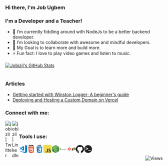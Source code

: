 ### Hi there, I'm Job Ugbem 


### I'm a Developer and a Teacher!
- 🌱 I’m currently fiddling around with NodeJs to be a better backend developer.
- 👯 I’m looking to collaborate with awesome and mindful developers.
- 🥅 My Goal is to learn more and build more.
- ⚡ Fun fact: I love to play video games and listen to music. 

<div align="left">
    <a href="https://github.com/jobizil">
        <img align="center"
            src="https://github-readme-stats.vercel.app/api?username=jobizil&show_icons=true&theme=dracula&line_height=27"
            alt="Jobizil's GitHub Stats" />
    </a>
</div>
<br />

### Articles
- [Getting started with Winston Logger; A beginner's guide](https://dev.to/jobizil/getting-started-with-winston-logger-a-beginner-s-guide-7j3)
- [Deploying and Hosting a Custom Domain on Vercel](https://dev.to/jobizil/deploying-and-hosting-a-custom-domain-on-vercel-4c30)


### Connect with me:
[<img align="left" alt="jobizil | Twitter" width="22px" src="https://cdn.jsdelivr.net/npm/simple-icons@v3/icons/twitter.svg" target= "_blank" />][twitter]
[<img align="left" alt="jobizil | LinkedIn" width="22px" src="https://cdn.jsdelivr.net/npm/simple-icons@v3/icons/linkedin.svg"  target= "_blank"/>][linkedin]
<!-- [<img align="left" alt="jobizil | Instagram" width="22px" src="https://cdn.jsdelivr.net/npm/simple-icons@v3/icons/instagram.svg" />][instagram] -->

<br />

### Tools I use:

<img align="left" alt="Visual Studio Code" width="26px" src="https://raw.githubusercontent.com/github/explore/80688e429a7d4ef2fca1e82350fe8e3517d3494d/topics/visual-studio-code/visual-studio-code.png" />

<img align="left" alt="HTML5" width="26px" src="https://raw.githubusercontent.com/github/explore/80688e429a7d4ef2fca1e82350fe8e3517d3494d/topics/html/html.png" />

<img align="left" alt="CSS3" width="26px" src="https://raw.githubusercontent.com/github/explore/80688e429a7d4ef2fca1e82350fe8e3517d3494d/topics/css/css.png" />
<img align="left" alt="JavaScript" width="26px" src="https://raw.githubusercontent.com/github/explore/80688e429a7d4ef2fca1e82350fe8e3517d3494d/topics/javascript/javascript.png" />

<img align="left" alt="Node.js" width="26px" src="https://raw.githubusercontent.com/github/explore/80688e429a7d4ef2fca1e82350fe8e3517d3494d/topics/nodejs/nodejs.png" />
<img align="left" alt="MongoDB" width="26px" src="https://raw.githubusercontent.com/github/explore/80688e429a7d4ef2fca1e82350fe8e3517d3494d/topics/mongodb/mongodb.png" />
<img align="left" alt="Git" width="26px" src="https://raw.githubusercontent.com/github/explore/80688e429a7d4ef2fca1e82350fe8e3517d3494d/topics/git/git.png" />
<img align="left" alt="GitHub" width="26px" src="https://raw.githubusercontent.com/github/explore/78df643247d429f6cc873026c0622819ad797942/topics/github/github.png" />
<img align="left" alt="HTML5" width="26px" src="https://raw.githubusercontent.com/github/explore/80688e429a7d4ef2fca1e82350fe8e3517d3494d/topics/terminal/terminal.png" />
<br>
<div align="right">
    <br />
<img src="https://komarev.com/ghpvc/?username=jobizil&label=Views&color=blue&style=flat" alt="Views" />
</div>

[Jobizil]: https://ugbemjob.xyz
[twitter]: https://twitter.com/jobizil
[linkedin]: https://www.linkedin.com/in/job-ugbem
<!-- [jobizil] :  -->
